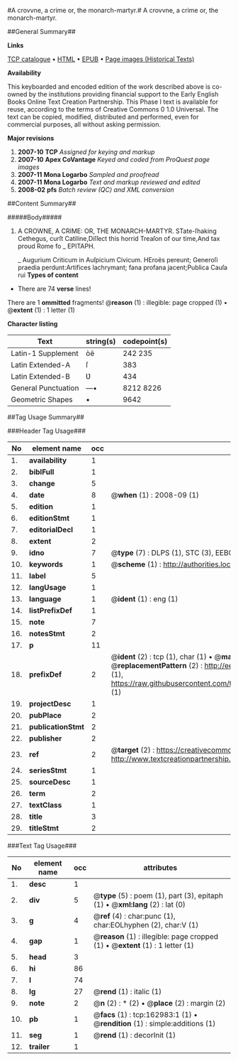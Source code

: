 #A crovvne, a crime or, the monarch-martyr.#
A crovvne, a crime or, the monarch-martyr.

##General Summary##

**Links**

[TCP catalogue](http://www.ota.ox.ac.uk/tcp/)  • 
[HTML](http://tei.it.ox.ac.uk/tcp/Texts-HTML/free/A81/A81084.html)  • 
[EPUB](http://tei.it.ox.ac.uk/tcp/Texts-EPUB/free/A81/A81084.epub) • 
[Page images (Historical Texts)](https://data.historicaltexts.jisc.ac.uk/view?pubId=eebo-99869969e&pageId=eebo-99869969e-162983-1)

**Availability**

This keyboarded and encoded edition of the
	       work described above is co-owned by the institutions
	       providing financial support to the Early English Books
	       Online Text Creation Partnership. This Phase I text is
	       available for reuse, according to the terms of Creative
	       Commons 0 1.0 Universal. The text can be copied,
	       modified, distributed and performed, even for
	       commercial purposes, all without asking permission.

**Major revisions**

1. __2007-10__ __TCP__ *Assigned for keying and markup*
1. __2007-10__ __Apex CoVantage__ *Keyed and coded from ProQuest page images*
1. __2007-11__ __Mona Logarbo__ *Sampled and proofread*
1. __2007-11__ __Mona Logarbo__ *Text and markup reviewed and edited*
1. __2008-02__ __pfs__ *Batch review (QC) and XML conversion*

##Content Summary##

#####Body#####

1. A CROWNE, A CRIME: OR, THE MONARCH-MARTYR.
STate-ſhaking Cethegus, curſt Catiline,Diſſect this horrid Treaſon of our time,And tax proud Rome fo
    _ EPITAPH.

    _ Augurium Criticum in Auſpicium Civicum.
HEroës pereunt; Generoſi praedia perdunt:Artifices lachrymant; fana profana jacent;Publica Cauſa rui
**Types of content**

  * There are 74 **verse** lines!

There are 1 **ommitted** fragments! 
 @__reason__ (1) : illegible: page cropped (1)  •  @__extent__ (1) : 1 letter (1)

**Character listing**


|Text|string(s)|codepoint(s)|
|---|---|---|
|Latin-1 Supplement|òë|242 235|
|Latin Extended-A|ſ|383|
|Latin Extended-B|Ʋ|434|
|General Punctuation|—•|8212 8226|
|Geometric Shapes|▪|9642|

##Tag Usage Summary##

###Header Tag Usage###

|No|element name|occ|attributes|
|---|---|---|---|
|1.|__availability__|1||
|2.|__biblFull__|1||
|3.|__change__|5||
|4.|__date__|8| @__when__ (1) : 2008-09 (1)|
|5.|__edition__|1||
|6.|__editionStmt__|1||
|7.|__editorialDecl__|1||
|8.|__extent__|2||
|9.|__idno__|7| @__type__ (7) : DLPS (1), STC (3), EEBO-CITATION (1), PROQUEST (1), VID (1)|
|10.|__keywords__|1| @__scheme__ (1) : http://authorities.loc.gov/ (1)|
|11.|__label__|5||
|12.|__langUsage__|1||
|13.|__language__|1| @__ident__ (1) : eng (1)|
|14.|__listPrefixDef__|1||
|15.|__note__|7||
|16.|__notesStmt__|2||
|17.|__p__|11||
|18.|__prefixDef__|2| @__ident__ (2) : tcp (1), char (1)  •  @__matchPattern__ (2) : ([0-9\-]+):([0-9IVX]+) (1), (.+) (1)  •  @__replacementPattern__ (2) : http://eebo.chadwyck.com/downloadtiff?vid=$1&page=$2 (1), https://raw.githubusercontent.com/textcreationpartnership/Texts/master/tcpchars.xml#$1 (1)|
|19.|__projectDesc__|1||
|20.|__pubPlace__|2||
|21.|__publicationStmt__|2||
|22.|__publisher__|2||
|23.|__ref__|2| @__target__ (2) : https://creativecommons.org/publicdomain/zero/1.0/ (1), http://www.textcreationpartnership.org/docs/. (1)|
|24.|__seriesStmt__|1||
|25.|__sourceDesc__|1||
|26.|__term__|2||
|27.|__textClass__|1||
|28.|__title__|3||
|29.|__titleStmt__|2||


###Text Tag Usage###

|No|element name|occ|attributes|
|---|---|---|---|
|1.|__desc__|1||
|2.|__div__|5| @__type__ (5) : poem (1), part (3), epitaph (1)  •  @__xml:lang__ (2) : lat (0)|
|3.|__g__|4| @__ref__ (4) : char:punc (1), char:EOLhyphen (2), char:V (1)|
|4.|__gap__|1| @__reason__ (1) : illegible: page cropped (1)  •  @__extent__ (1) : 1 letter (1)|
|5.|__head__|3||
|6.|__hi__|86||
|7.|__l__|74||
|8.|__lg__|27| @__rend__ (1) : italic (1)|
|9.|__note__|2| @__n__ (2) : * (2)  •  @__place__ (2) : margin (2)|
|10.|__pb__|1| @__facs__ (1) : tcp:162983:1 (1)  •  @__rendition__ (1) : simple:additions (1)|
|11.|__seg__|1| @__rend__ (1) : decorInit (1)|
|12.|__trailer__|1||
